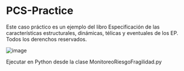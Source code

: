 # PCS-Practice
Este caso práctico es un ejemplo del libro Especificación de las características estructurales, dinámicas, télicas y eventuales de los EP. Todos los derenchos reservados.

![image](https://github.com/user-attachments/assets/0c4d9812-2f02-4ab6-8857-056f7e5597e8)

Ejecutar en Python desde la clase MonitoreoRiesgoFragilidad.py
